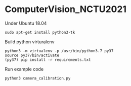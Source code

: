 # ComputerVision_NCTU2021


Under Ubuntu 18.04
```
sudo apt-get install python3-tk
```

Build python virturalenv
```
python3 -m virtualenv -p /usr/bin/python3.7 py37
source py37/bin/activate
(py37) pip install -r requirements.txt
```

Run example code
```
python3 camera_calibration.py
```